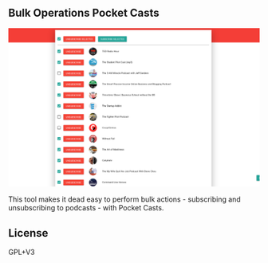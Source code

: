 Bulk Operations Pocket Casts
---

![Screenshot](docs/screenshot.png)

This tool makes it dead easy to perform bulk actions - subscribing and unsubscribing to podcasts - with Pocket Casts.

## License

GPL+V3
